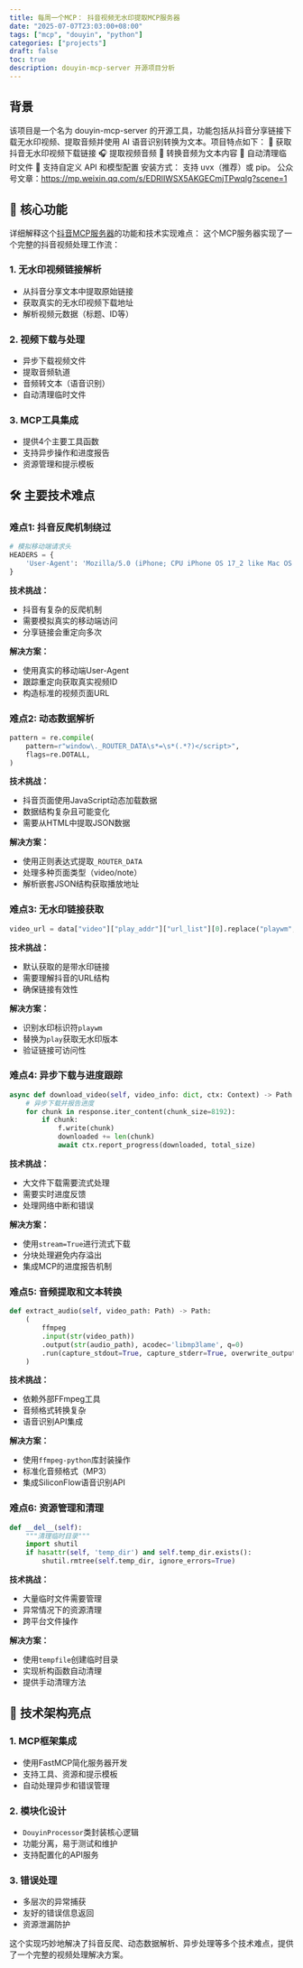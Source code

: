 ```yaml
---
title: 每周一个MCP： 抖音视频无水印提取MCP服务器
date: "2025-07-07T23:03:00+08:00"
tags: ["mcp", "douyin", "python"]
categories: ["projects"]
draft: false
toc: true
description: douyin-mcp-server 开源项目分析
---
```


## 背景

该项目是一个名为 douyin-mcp-server 的开源工具，功能包括从抖音分享链接下载无水印视频、提取音频并使用 AI 语音识别转换为文本。项目特点如下：
🎵 获取抖音无水印视频下载链接
🎧 提取视频音频
📝 转换音频为文本内容
🧹 自动清理临时文件
🔧 支持自定义 API 和模型配置
安装方式： 支持 uvx（推荐）或 pip。
公众号文章：<https://mp.weixin.qq.com/s/EDRlIWSX5AKGECmjTPwqIg?scene=1>

## 🎯 核心功能

详细解释这个[抖音MCP服务器](https://github.com/yzfly/douyin-mcp-server)的功能和技术实现难点：
这个MCP服务器实现了一个完整的抖音视频处理工作流：

### 1. **无水印视频链接解析**

- 从抖音分享文本中提取原始链接
- 获取真实的无水印视频下载地址
- 解析视频元数据（标题、ID等）

### 2. **视频下载与处理**

- 异步下载视频文件
- 提取音频轨道
- 音频转文本（语音识别）
- 自动清理临时文件

### 3. **MCP工具集成**

- 提供4个主要工具函数
- 支持异步操作和进度报告
- 资源管理和提示模板

## 🛠️ 主要技术难点

### **难点1: 抖音反爬机制绕过**

```python
# 模拟移动端请求头
HEADERS = {
    'User-Agent': 'Mozilla/5.0 (iPhone; CPU iPhone OS 17_2 like Mac OS X) AppleWebKit/605.1.15 (KHTML, like Gecko) EdgiOS/121.0.2277.107 Version/17.0 Mobile/15E148 Safari/604.1'
}
```

**技术挑战：**

- 抖音有复杂的反爬机制
- 需要模拟真实的移动端访问
- 分享链接会重定向多次

**解决方案：**

- 使用真实的移动端User-Agent
- 跟踪重定向获取真实视频ID
- 构造标准的视频页面URL

### **难点2: 动态数据解析**

```python
pattern = re.compile(
    pattern=r"window\._ROUTER_DATA\s*=\s*(.*?)</script>",
    flags=re.DOTALL,
)
```

**技术挑战：**

- 抖音页面使用JavaScript动态加载数据
- 数据结构复杂且可能变化
- 需要从HTML中提取JSON数据

**解决方案：**

- 使用正则表达式提取`_ROUTER_DATA`
- 处理多种页面类型（video/note）
- 解析嵌套JSON结构获取播放地址

### **难点3: 无水印链接获取**

```python
video_url = data["video"]["play_addr"]["url_list"][0].replace("playwm", "play")
```

**技术挑战：**

- 默认获取的是带水印链接
- 需要理解抖音的URL结构
- 确保链接有效性

**解决方案：**

- 识别水印标识符`playwm`
- 替换为`play`获取无水印版本
- 验证链接可访问性

### **难点4: 异步下载与进度跟踪**

```python
async def download_video(self, video_info: dict, ctx: Context) -> Path:
    # 异步下载并报告进度
    for chunk in response.iter_content(chunk_size=8192):
        if chunk:
            f.write(chunk)
            downloaded += len(chunk)
            await ctx.report_progress(downloaded, total_size)
```

**技术挑战：**

- 大文件下载需要流式处理
- 需要实时进度反馈
- 处理网络中断和错误

**解决方案：**

- 使用`stream=True`进行流式下载
- 分块处理避免内存溢出
- 集成MCP的进度报告机制

### **难点5: 音频提取和文本转换**

```python
def extract_audio(self, video_path: Path) -> Path:
    (
        ffmpeg
        .input(str(video_path))
        .output(str(audio_path), acodec='libmp3lame', q=0)
        .run(capture_stdout=True, capture_stderr=True, overwrite_output=True)
    )
```

**技术挑战：**

- 依赖外部FFmpeg工具
- 音频格式转换复杂
- 语音识别API集成

**解决方案：**

- 使用`ffmpeg-python`库封装操作
- 标准化音频格式（MP3）
- 集成SiliconFlow语音识别API

### **难点6: 资源管理和清理**

```python
def __del__(self):
    """清理临时目录"""
    import shutil
    if hasattr(self, 'temp_dir') and self.temp_dir.exists():
        shutil.rmtree(self.temp_dir, ignore_errors=True)
```

**技术挑战：**

- 大量临时文件需要管理
- 异常情况下的资源清理
- 跨平台文件操作

**解决方案：**

- 使用`tempfile`创建临时目录
- 实现析构函数自动清理
- 提供手动清理方法

## 🔧 技术架构亮点

### **1. MCP框架集成**

- 使用FastMCP简化服务器开发
- 支持工具、资源和提示模板
- 自动处理异步和错误管理

### **2. 模块化设计**

- `DouyinProcessor`类封装核心逻辑
- 功能分离，易于测试和维护
- 支持配置化的API服务

### **3. 错误处理**

- 多层次的异常捕获
- 友好的错误信息返回
- 资源泄漏防护

这个实现巧妙地解决了抖音反爬、动态数据解析、异步处理等多个技术难点，提供了一个完整的视频处理解决方案。
